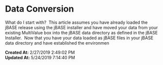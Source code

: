 # Data Conversion

What do I start with?  This article assumes you have already loaded the jBASE release using the jBASE installer and have moved your data from your existing MultiValue box into the jBASE data directory as defined in the jBASE Installer.  Now that you have your data loaded as jBASE files in your jBASE data directory and have established the environmen  

**Created At:** 2/27/2019 2:49:02 PM  
**Updated At:** 5/24/2019 7:14:40 PM  

